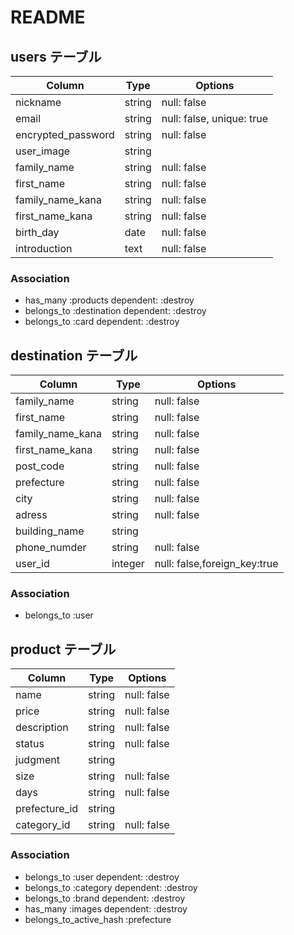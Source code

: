 # README

## users テーブル

| Column             | Type   | Options                     |
| ------------------ | ------ | -----------                 |
| nickname           | string | null: false                 |
| email              | string | null: false, unique: true   |
| encrypted_password | string | null: false                 |
| user_image         | string |                             |
| family_name        | string | null: false                 |
| first_name         | string | null: false                 |
| family_name_kana   | string | null: false                 |
| first_name_kana    | string | null: false                 |
| birth_day          | date   | null: false                 |
| introduction       | text   | null: false                 |

### Association

- has_many :products dependent: :destroy
- belongs_to :destination dependent: :destroy
- belongs_to :card dependent: :destroy

## destination テーブル

| Column             | Type   | Options                     |
| ------------------ | ------ | -----------                 |
| family_name        | string | null: false                 |
| first_name         | string | null: false                 |
| family_name_kana   | string | null: false                 |
| first_name_kana    | string | null: false                 |
| post_code          | string | null: false                 |
| prefecture         | string | null: false                 |
| city               | string | null: false                 |
| adress             | string | null: false                 |
| building_name      | string |                             |
| phone_numder       | string | null: false                 |
| user_id            | integer| null: false,foreign_key:true|

### Association

- belongs_to :user

## product テーブル

| Column             | Type   | Options                     |
| ------------------ | ------ | -----------                 |
| name               | string | null: false                 |
| price              | string | null: false                 |
| description        | string | null: false                 |
| status             | string | null: false                 |
| judgment           | string |                             |
| size               | string | null: false                 |
| days               | string | null: false                 |
| prefecture_id      | string |                             |
| category_id        | string | null: false                 |

### Association

- belongs_to :user dependent: :destroy
- belongs_to :category dependent: :destroy
- belongs_to :brand dependent: :destroy
- has_many :images dependent: :destroy
- belongs_to_active_hash :prefecture